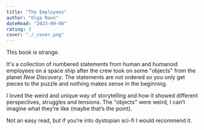 ```yaml
---
title: "The Employees"
author: "Olga Ravn"
dateRead: "2023-09-06"
rating: 3
cover: "./_cover.png"
---
```


This book is strange.

It's a collection of numbered statements from human and humanoid employees on a 
space ship after the crew took on some "objects" from the planet 
_New Discovery_. 
The statements are not ordered so you only get pieces to the puzzle and nothing 
makes sense in the beginning.

I loved the weird and unique way of storytelling and how it showed different 
perspectives, struggles and tensions. 
The "objects" were weird, I can’t imagine what they‘re like (maybe that’s the 
point).

Not an easy read, but if you‘re into dystopian sci-fi I would recommend it.
